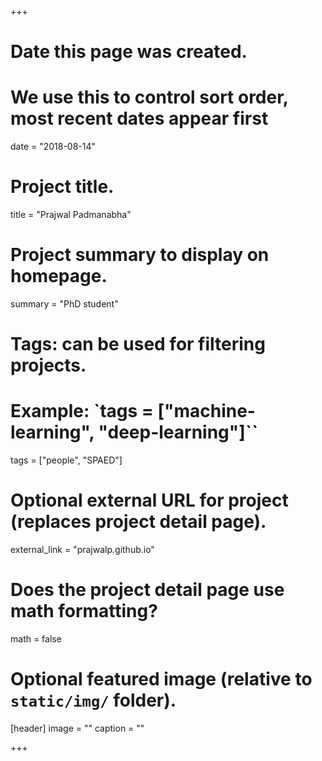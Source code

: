 +++
# Date this page was created.
# We use this to control sort order, most recent dates appear first
date = "2018-08-14"

# Project title.
title = "Prajwal Padmanabha"

# Project summary to display on homepage.
summary = "PhD student"

# Tags: can be used for filtering projects.
# Example: `tags = ["machine-learning", "deep-learning"]``
tags = ["people", "SPAED"]

# Optional external URL for project (replaces project detail page).
external_link = "prajwalp.github.io"

# Does the project detail page use math formatting?
math = false

# Optional featured image (relative to `static/img/` folder).
[header]
image = ""
caption = ""

+++
